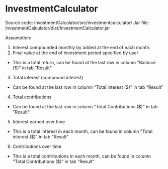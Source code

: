 # InvestmentCalculator

Source code: InvestmentCalculator/src/investmentcalculator/
Jar file: InvestmentCalculator/dist/InvestmentCalculator.jar

Assumption:

1. Interest compounded monthly by added at the end of each month.
2. Final value at the end of investment period specified by user
- This is a total return, can be found at the last row in column "Balance ($)" in tab "Result"
3. Total interest (compound interest)
- Can be found at the last row in column "Total interest ($)" in tab "Result"
4. Total contributions
- Can be found at the last row in column "Total Contributions ($)" in tab "Result"
5. Interest earned over time
- This is a total interest in each month, can be found in column "Total interest ($)" in tab "Result"
6. Contributions over time
- This is a total contributions in each month, can be found in column "Total Contributions ($)" in tab "Result"
